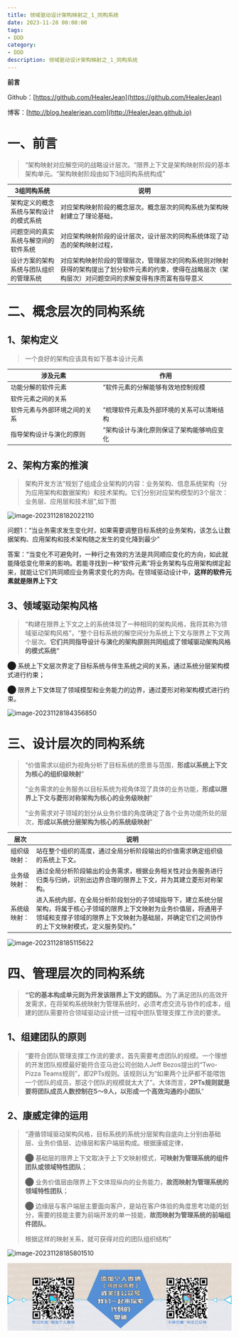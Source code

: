 ```yaml
---
title: 领域驱动设计架构映射之_1_同构系统
date: 2023-11-28 00:00:00
tags: 
- DDD
category: 
- DDD
description: 领域驱动设计架构映射之_1_同构系统
---
```


**前言**     

 Github：[https://github.com/HealerJean](https://github.com/HealerJean)         

 博客：[http://blog.healerjean.com](http://HealerJean.github.io)          



# 一、前言

> “架构映射对应解空间的战略设计层次。“限界上下文是架构映射阶段的基本架构单元。“架构映射阶段由如下3组同构系统构成”



| 3组同构系统                            | 说明                                                         |
| -------------------------------------- | ------------------------------------------------------------ |
| 架构定义的概念系统与架构设计的模式系统 | 对应架构映射阶段的概念层次。概念层次的同构系统为架构映射建立了理论基础， |
| 问题空间的真实系统与解空间的软件系统   | 对应架构映射阶段的设计层次，设计层次的同构系统体现了动态的架构映射过程， |
| 设计方案的架构系统与团队组织的管理系统 | 对应架构映射阶段的管理层次，管理层次的同构系统则对映射获得的架构提出了划分软件元素的约束，使得在战略层次（架构层次）对问题空间的求解变得有序而富有指导意义 |





# 二、概念层次的同构系统

## 1、架构定义

> 一个良好的架构应该具有如下基本设计元素

| 涉及元素                     | 作用                                      |
| ---------------------------- | ----------------------------------------- |
| 功能分解的软件元素           | “软件元素的分解能够有效地控制规模         |
| 软件元素之间的关系           |                                           |
| 软件元素与外部环境之间的关系 | “梳理软件元素及外部环境的关系可以清晰结构 |
| 指导架构设计与演化的原则     | “架构设计与演化原则保证了架构能够响应变化 |



## 2、架构方案的推演

> 架构开发方法“规划了组成企业架构的内容：业务架构、信息系统架构（分为应用架构和数据架构）和技术架构。它们分别对应架构模型的3个层次：业务层、应用层和技术层”,如下图
>





![image-20231128182022110](/Users/healerjean/Desktop/HealerJean/HCode/HealerJean.github.io/blogImages/image-20231128182022110.png)



问题1：“当业务需求发生变化时，如果需要调整目标系统的业务架构，该怎么让数据架构、应用架构和技术架构随之发生的变化降到最少”    

答案：“当变化不可避免时，一种行之有效的方法是共同顺应变化的方向，如此就能降低变化带来的影响。若能寻找到一种“软件元素”将业务架构与应用架构绑定起来，就能让它们共同顺应业务需求变化的方向。在领域驱动设计中，**这样的软件元素就是限界上下文**



## 3、领域驱动架构风格

> “构建在限界上下文之上的系统体现了一种相同的架构风格，我将其称为领域驱动架构风格”，“整个目标系统的解空间分为系统上下文与限界上下文两个层次。**它们共同指导设计与演化的架构原则共同组成了领域驱动架构风格的模式系统”**    

⬤ 系统上下文层次界定了目标系统与伴生系统之间的关系，通过系统分层架构模式进行约束；        

⬤ 限界上下文体现了领域模型和业务能力的边界，通过菱形对称架构模式进行约束。    

![image-20231128184356850](/Users/healerjean/Desktop/HealerJean/HCode/HealerJean.github.io/blogImages/image-20231128184356850.png)









# 三、设计层次的同构系统

> “价值需求以组织为视角分析了目标系统的愿景与范围，**形成以系统上下文为核心的组织级映射**”       
>
> “业务需求的业务服务以目标系统为视角体现了具体的业务功能，**形成以限界上下文与菱形对称架构为核心的业务级映射**”        
>
> “业务需求对子领域的划分从业务价值的角度确定了各个业务功能所处的层次，**形成以系统分层架构为核心的系统级映射**”
>

| 层次         | 说明                                                         |
| ------------ | ------------------------------------------------------------ |
| 组织级映射： | 站在整个组织的高度，通过全局分析阶段输出的价值需求确定组织级的系统上下文。 |
| 业务级映射： | 通过全局分析阶段输出的业务需求，根据业务相关性对业务服务进行归类与归纳，识别出边界合理的限界上下文，并为其建立菱形对称架构。 |
| 系统级映射： | 进入系统内部，在全局分析阶段划分的子领域指导下，建立系统分层架构，将属于核心子领域的限界上下文映射为业务价值层，将通用子领域和支撑子领域的限界上下文映射为基础层，并确定它们之间协作的上下文映射模式，定义服务契约。” |

![image-20231128185115622](/Users/healerjean/Desktop/HealerJean/HCode/HealerJean.github.io/blogImages/image-20231128185115622.png)

# 四、管理层次的同构系统

> **“它的基本构成单元则为开发该限界上下文的团队**。为了满足团队的高效开发需求，在将架构系统映射为管理系统时，必须考虑交流与协作的成本，组建的团队需要符合领域驱动设计统一过程中团队管理支撑工作流的要求。

## 1、组建团队的原则

> “要符合团队管理支撑工作流的要求，首先需要考虑团队的规模。一个理想的开发团队规模最好能符合亚马逊公司创始人Jeff Bezos提出的“Two-Pizza Teams规则”，即2PTs规则。该规则认为“如果两个比萨都不能喂饱一个团队的成员，那这个团队的规模就太大了”。大体而言，**2PTs规则就是要将团队成员人数控制在5～9人，以形成一个高效沟通的小团队**”
>



## 2、康威定律的运用

> “遵循领域驱动架构风格，目标系统的系统分层架构自底向上分别由基础层、业务价值层、边缘层和客户端层构成。根据康威定律，     
>
> ⬤ 基础层的限界上下文取决于上下文映射模式，**可映射为管理系统的组件团队或领域特性团队**；    
>
> ⬤ 业务价值层由限界上下文体现纵向的业务能力，**故而映射为管理系统的领域特性团队**；      
>
> ⬤ 边缘层与客户端层主要面向客户，是站在客户体验的角度思考功能的划分，需要的技能主要为前端开发的单一技能，**故而映射为管理系统的前端组件团队**。    
>
> 根据这样的映射关系，就可获得对应的团队组织结构”



![image-20231128185801510](/Users/healerjean/Desktop/HealerJean/HCode/HealerJean.github.io/blogImages/image-20231128185801510.png)







![ContactAuthor](https://raw.githubusercontent.com/HealerJean/HealerJean.github.io/master/assets/img/artical_bottom.jpg)



<!-- Gitalk 评论 start  -->

<link rel="stylesheet" href="https://unpkg.com/gitalk/dist/gitalk.css">

<script src="https://unpkg.com/gitalk@latest/dist/gitalk.min.js"></script> 
<div id="gitalk-container"></div>    
 <script type="text/javascript">
    var gitalk = new Gitalk({
		clientID: `1d164cd85549874d0e3a`,
		clientSecret: `527c3d223d1e6608953e835b547061037d140355`,
		repo: `HealerJean.github.io`,
		owner: 'HealerJean',
		admin: ['HealerJean'],
		id: 'FrL29HbgsRUEuNpY',
    });
    gitalk.render('gitalk-container');
</script> 




<!-- Gitalk end -->



